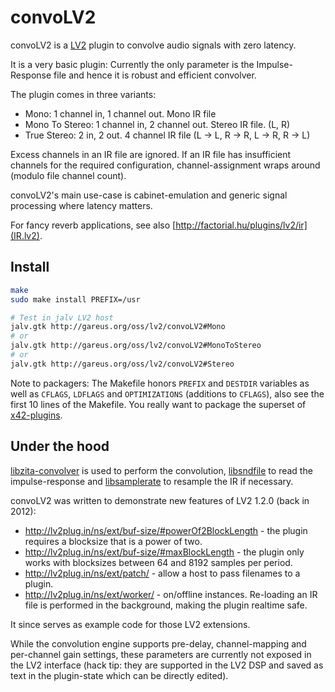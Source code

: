 convoLV2
========

convoLV2 is a [LV2](http://lv2plug.in) plugin to convolve audio signals with
zero latency.

It is a very basic plugin: Currently the only parameter is the Impulse-Response file
and hence it is robust and efficient convolver.


The plugin comes in three variants:
*   Mono:  1 channel in, 1 channel out. Mono IR file
*   Mono To Stereo:  1 channel in, 2 channel out. Stereo IR file. (L, R)
*   True Stereo: 2 in, 2 out.  4 channel IR file (L -> L, R -> R, L -> R, R -> L)

Excess channels in an IR file are ignored. If an IR file has insufficient channels
for the required configuration, channel-assignment wraps around (modulo file channel count).

convoLV2's main use-case is cabinet-emulation and generic signal processing where latency matters.

For fancy reverb applications, see also [http://factorial.hu/plugins/lv2/ir](IR.lv2).

Install
-------

```bash
make
sudo make install PREFIX=/usr

# Test in jalv LV2 host
jalv.gtk http://gareus.org/oss/lv2/convoLV2#Mono
# or
jalv.gtk http://gareus.org/oss/lv2/convoLV2#MonoToStereo
# or
jalv.gtk http://gareus.org/oss/lv2/convoLV2#Stereo
```


Note to packagers: The Makefile honors `PREFIX` and `DESTDIR` variables as well
as `CFLAGS`, `LDFLAGS` and `OPTIMIZATIONS` (additions to `CFLAGS`), also
see the first 10 lines of the Makefile.
You really want to package the superset of [x42-plugins](https://github.com/x42/x42-plugins).


Under the hood
--------------

[libzita-convolver](http://kokkinizita.linuxaudio.org/linuxaudio/downloads/) is used to
perform the convolution, [libsndfile](http://www.mega-nerd.com/libsndfile/) to read
the impulse-response and [libsamplerate](http://www.mega-nerd.com/SRC/) to resample
the IR if necessary.

convoLV2 was written to demonstrate new features of LV2 1.2.0 (back in 2012):

*   http://lv2plug.in/ns/ext/buf-size/#powerOf2BlockLength - the plugin requires a blocksize that is a power of two.
*   http://lv2plug.in/ns/ext/buf-size/#maxBlockLength - the plugin only works with blocksizes between 64 and 8192 samples per period.
*   http://lv2plug.in/ns/ext/patch/ - allow a host to pass filenames to a plugin.
*   http://lv2plug.in/ns/ext/worker/ - on/offline instances. Re-loading an IR file is performed in the background, making the plugin realtime safe.

It since serves as example code for those LV2 extensions.


While the convolution engine supports pre-delay, channel-mapping and per-channel gain settings, these parameters
are currently not exposed in the LV2 interface (hack tip: they are supported in the LV2 DSP and saved as
text in the plugin-state which can be directly edited).

